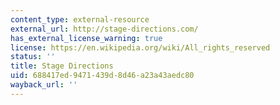 ```yaml
---
content_type: external-resource
external_url: http://stage-directions.com/
has_external_license_warning: true
license: https://en.wikipedia.org/wiki/All_rights_reserved
status: ''
title: Stage Directions
uid: 688417ed-9471-439d-8d46-a23a43aedc80
wayback_url: ''
---
```

